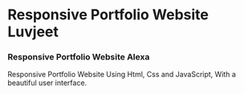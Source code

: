 
# Responsive Portfolio Website Luvjeet

### Responsive Portfolio Website Alexa

Responsive Portfolio Website Using Html, Css and JavaScript, With a beautiful user interface. 
